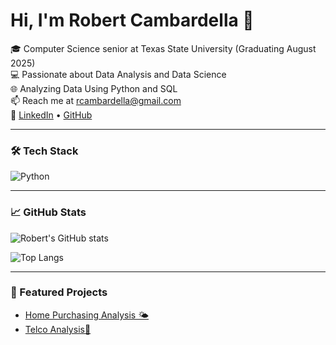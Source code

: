 # Hi, I'm Robert Cambardella 👋

🎓 Computer Science senior at Texas State University (Graduating August 2025)  
💻 Passionate about Data Analysis and Data Science        
🌐 Analyzing Data Using Python and SQL        
📫 Reach me at rcambardella@gmail.com  
🔗 [LinkedIn](https://www.linkedin.com/in/robertcambardella/) • [GitHub](https://github.com/Rcambardella)

---

### 🛠 Tech Stack

![Python](https://img.shields.io/badge/Python-3776AB?logo=python&logoColor=fff)

---

### 📈 GitHub Stats

![Robert's GitHub stats](https://github-readme-stats.vercel.app/api?username=Rcambardella&show_icons=true&theme=default)

![Top Langs](https://github-readme-stats.vercel.app/api/top-langs/?username=Rcambardella&layout=compact)

---

### 🚀 Featured Projects

- [Home Purchasing Analysis 🌤️](https://github.com/Rcambardella/Home-Purchasing-Analysis)
- [Telco Analysis🧱](https://github.com/Rcambardella/Telco-Analysis)

